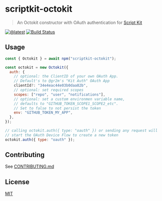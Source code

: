 # scriptkit-octokit

> An Octokit constructor with OAuth authentication for [Script Kit](https://www.scriptkit.com/)

[![@latest](https://img.shields.io/npm/v/scriptkit-octokit.svg)](https://www.npmjs.com/package/scriptkit-octokit)
[![Build Status](https://github.com/gr2m/scriptkit-octokit/workflows/Test/badge.svg)](https://github.com/gr2m/scriptkit-octokit/actions?query=workflow%3ATest+branch%3Amain)

## Usage

```js
const { Octokit } = await npm("scriptkit-octokit");

const octokit = new Octokit({
  auth: {
    // optional: the ClientID of your own OAuth App.
    // Default's to @gr2m's "Kit Auth" OAuth App
    clientId?: "34e4eac44e03b0daa82b",
    // optional: set required scopes
    scopes: ["repo", "user", "notifications"],
    // optional: set a custom environmen variable name,
    // defaults to "GITHUB_TOKEN_SCOPE1_SCOPE2_etc".
    // Set to false to not persist the token
    env: "GITHUB_TOKEN_MY_APP",
  },
});

// calling octokit.auth({ type: "oauth" }) or sending any request will
// start the OAuth Device Flow to create a new token
octokit.auth({ type: "oauth" });
```

## Contributing

See [CONTRIBUTING.md](CONTRIBUTING.md)

## License

[MIT](LICENSE)
